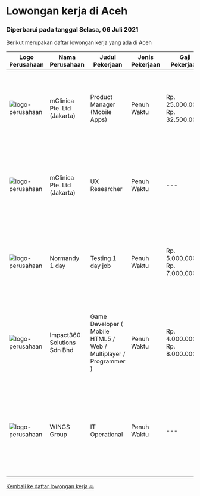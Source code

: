 
  # Lowongan kerja di Aceh

  ### Diperbarui pada tanggal Selasa, 06 Juli 2021

  Berikut merupakan daftar lowongan kerja yang ada di Aceh

  |Logo Perusahaan | Nama Perusahaan | Judul Pekerjaan | Jenis Pekerjaan | Gaji Pekerjaan | Lokasi | Deskripsi | Tanggal diunggah | Pranala |
  | -------------- | --------------- | --------------- | --------- | --------- | -------------- | ------- | ----------- | ----------- |
  |![logo-perusahaan](https://image-service-cdn.seek.com.au/7665bb5bd589f085f653b36d2f3cbccaf93e5953/ee4dce1061f3f616224767ad58cb2fc751b8d2dc)|mClinica Pte. Ltd (Jakarta)|Product Manager (Mobile Apps)|Penuh Waktu|Rp. 25.000.000-Rp. 32.500.000|Aceh|mClinica is hiring for a Product/Project Manager to serve our clients in Southeast Asia and support our growth regionally and globally. We are looking...|Selasa, 29 Juni 2021|https://www.jobstreet.co.id/id/job/product-manager-mobile-apps-3567675?token=0~839606b1-3117-4848-9aff-30987ba9f4c5&sectionRank=1&jobId=jobstreet-id-job-3567675|
|![logo-perusahaan](https://image-service-cdn.seek.com.au/7665bb5bd589f085f653b36d2f3cbccaf93e5953/ee4dce1061f3f616224767ad58cb2fc751b8d2dc)|mClinica Pte. Ltd (Jakarta)|UX Researcher|Penuh Waktu|---|Aceh|mClinica is hiring for a UX Researcher to serve our clients in Southeast Asia and support our growth regionally and globally. We are looking for a...|Selasa, 29 Juni 2021|https://www.jobstreet.co.id/id/job/ux-researcher-3567687?token=0~839606b1-3117-4848-9aff-30987ba9f4c5&sectionRank=2&jobId=jobstreet-id-job-3567687|
|![logo-perusahaan](https://us.123rf.com/450wm/pavelstasevich/pavelstasevich1811/pavelstasevich181101027/112815900-stock-vector-no-image-available-icon-flat-vector.jpg?ver=6)|Normandy 1 day|Testing 1 day job|Penuh Waktu|Rp. 5.000.000-Rp. 7.000.000|Kota Banda Aceh|Write or copy and paste the job responsibilities and requirement in the text box below.Write or copy and paste the job responsibilities and...|Rabu, 23 Juni 2021|https://www.jobstreet.co.id/id/job/testing-1-day-job-3562496?token=0~839606b1-3117-4848-9aff-30987ba9f4c5&sectionRank=3&jobId=jobstreet-id-job-3562496|
|![logo-perusahaan](https://image-service-cdn.seek.com.au/06b729438205195a03d4bcec08ce1ddd5d9c1576/ee4dce1061f3f616224767ad58cb2fc751b8d2dc)|Impact360 Solutions Sdn Bhd|Game Developer ( Mobile HTML5 / Web / Multiplayer / Programmer )|Penuh Waktu|Rp. 4.000.000-Rp. 8.000.000|Aceh|We are hiring remote HTML5 game developers from all parts of Indonesia. If you have real experience building HTML5 games or applications, you're...|Selasa, 22 Juni 2021|https://www.jobstreet.co.id/id/job/game-developer-mobile-html5-web-multiplayer-programmer-4597348/origin/my?token=0~839606b1-3117-4848-9aff-30987ba9f4c5&sectionRank=4&jobId=jobstreet-my-job-4597348|
|![logo-perusahaan](https://image-service-cdn.seek.com.au/138dbc9a784a2fd52dce556bcdfc9ce524875019/ee4dce1061f3f616224767ad58cb2fc751b8d2dc)|WINGS Group|IT Operational|Penuh Waktu|---|Aceh|Uraian pekerjaan: Menganalisa hardware dan software yang dibutuhkan di Distribution Center Melakukan troubleshoot hardware dan software di...|Senin, 07 Juni 2021|https://www.jobstreet.co.id/id/job/it-operational-3548315?token=0~839606b1-3117-4848-9aff-30987ba9f4c5&sectionRank=5&jobId=jobstreet-id-job-3548315|


  [Kembali ke daftar lowongan kerja 🔙](../README.md#daftar-lowongan-kerja)
  